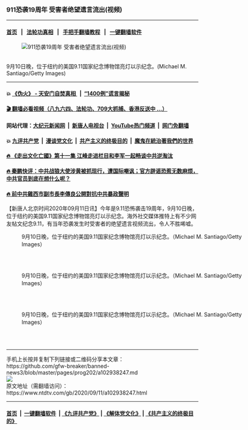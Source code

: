 ### 911恐袭19周年 受害者绝望遗言流出(视频)
------------------------

#### [首页](https://github.com/gfw-breaker/banned-news3/blob/master/README.md) &nbsp;&nbsp;|&nbsp;&nbsp; [法轮功真相](https://github.com/begood0513/basic/blob/master/README.md)  &nbsp;&nbsp;|&nbsp;&nbsp; [手把手翻墙教程](https://github.com/gfw-breaker/guides/wiki)  &nbsp;&nbsp;|&nbsp;&nbsp; [一键翻墙软件](https://github.com/gfw-breaker/nogfw/blob/master/README.md)  



<div><div class="featured_image">
 <figure>
  <img alt="911恐袭19周年 受害者绝望遗言流出(视频)" src="https://i.ntdtv.com/assets/uploads/2020/09/GettyImages-1271847738-800x450.jpg"/>
 </figure><br/>
 <span class="caption">
  9月10日晚，位于纽约的美国9.11国家纪念博物馆亮灯以示纪念。(Michael M. Santiago/Getty Images)
 </span>
</div>
</div><hr/>

#### 💥 [《伪火》 - 天安门自焚真相 ](http://141.164.51.119:10000/videos/blog/weihuo.html)&nbsp; |&nbsp; [“1400例”谎言揭秘  ](http://141.164.51.119:10000/videos/blog/jiexi1400.html)

#### [ 🎬  翻墙必看视频（八九六四、法轮功、709大抓捕、香港反送中 ...）](https://github.com/gfw-breaker/links/blob/master/banned.md)

#### 网站代理：[大纪元新闻网](http://167.172.10.89:10080/gb/) &nbsp;|&nbsp; [新唐人电视台](http://167.172.10.89:8808/gb/)  &nbsp;|&nbsp; [YouTube热门频道](http://158.247.203.241/youtube.html) &nbsp;|&nbsp; [网门免翻墙](http://158.247.203.241:11000/show.aspx?name=ogHome)

#### 💥 [九评共产党](http://141.164.51.119:10000/videos/res/jiuping/)&nbsp; |&nbsp; [漫谈党文化](http://141.164.51.119:10000/videos/res/mtdwh/)&nbsp; |&nbsp; [共产主义的终极目的](http://141.164.51.119:10000/videos/res/zjmd/)&nbsp; |&nbsp; [魔鬼在統治著我們的世界](http://141.164.51.119:10000/videos/res/TheSpecter/)  

#### [ 🔥  《走出文化亡國》第十一集 江峰走进栏目和李军一起畅谈中共逆淘汰](http://141.164.51.119:10000/videos/news/../res/zcwhwg/index.html)

#### [ 🔥  秦鹏快评：中共战狼大使涉黄被抓现行，遭国际嘲讽；官方辟谣恐惹无数麻烦，中共官员到底在想什么呢？](http://141.164.51.119:10000/videos/news/qp03.html)

#### [ 🔥  前中共雞西市副市長李傳良公開對抗中共暴政聲明](http://141.164.51.119:10000/videos/news/../tui/index.html)

<div><div class="post_content" itemprop="articleBody">
 <p>
  【新唐人北京时间2020年09月11日讯】今年是9.11恐怖袭击19周年，9月10日晚，位于纽约的美国9.11国家纪念博物馆亮灯以示纪念。海外社交媒体推特上有不少网友帖文纪念9.11，有当年恐袭发生时受害者的绝望遗言视频流出，令人不胜唏嘘。
 </p>
 <figure class="wp-caption alignnone" id="attachment_102938266" style="width: 594px">
  <img alt="" class="size-full wp-image-102938266" src="https://i.ntdtv.com/assets/uploads/2020/09/gettyimages-1271847748-594x594.jpg">
   <br/><figcaption class="wp-caption-text">
    9月10日晚，位于纽约的美国9.11国家纪念博物馆亮灯以示纪念。（Michael M. Santiago/Getty Images）
   </figcaption><br/>
  </img>
 </figure><br/>
 <figure class="wp-caption alignnone" id="attachment_102938267" style="width: 594px">
  <img alt="" class="size-full wp-image-102938267" src="https://i.ntdtv.com/assets/uploads/2020/09/gettyimages-1271847744-594x594.jpg">
   <br/><figcaption class="wp-caption-text">
    9月10日晚，位于纽约的美国9.11国家纪念博物馆亮灯以示纪念。（Michael M. Santiago/Getty Images）
   </figcaption><br/>
  </img>
 </figure><br/>
 <figure class="wp-caption alignnone" id="attachment_102938268" style="width: 594px">
  <img alt="" class="size-full wp-image-102938268" src="https://i.ntdtv.com/assets/uploads/2020/09/gettyimages-1271847738-594x594.jpg"/>
  <br/><figcaption class="wp-caption-text">
   9月10日晚，位于纽约的美国9.11国家纪念博物馆亮灯以示纪念。（Michael M. Santiago/Getty Images）
  </figcaption><br/>
 </figure><br/>
</div></div>
<hr/>
手机上长按并复制下列链接或二维码分享本文章：<br/>
https://github.com/gfw-breaker/banned-news3/blob/master/pages/prog202/a102938247.md <br/>
<a href='https://github.com/gfw-breaker/banned-news3/blob/master/pages/prog202/a102938247.md'><img src='https://github.com/gfw-breaker/banned-news3/blob/master/pages/prog202/a102938247.md.png'/></a> <br/>
原文地址（需翻墙访问）：https://www.ntdtv.com/gb/2020/09/11/a102938247.html


------------------------
#### [首页](https://github.com/gfw-breaker/banned-news3/blob/master/README.md) &nbsp;|&nbsp; [一键翻墙软件](https://github.com/gfw-breaker/nogfw/blob/master/README.md) &nbsp;| [《九评共产党》](https://github.com/gfw-breaker/9ping.md/blob/master/README.md#九评之一评共产党是什么) | [《解体党文化》](https://github.com/gfw-breaker/jtdwh.md/blob/master/README.md) | [《共产主义的终极目的》](https://github.com/gfw-breaker/gczydzjmd.md/blob/master/README.md)


<img src='http://gfw-breaker.win/banned-news3/pages/prog202/a102938247.md' width='0px' height='0px'/>